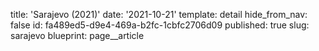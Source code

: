 title: 'Sarajevo (2021)'
date: '2021-10-21'
template: detail
hide_from_nav: false
id: fa489ed5-d9e4-469a-b2fc-1cbfc2706d09
published: true
slug: sarajevo
blueprint: page__article
